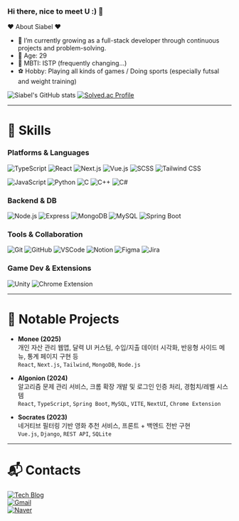 ### Hi there, nice to meet U :) 👋

:heart: About Siabel :heart:

- 🌱 I’m currently growing as a full-stack developer through continuous projects and problem-solving.
- 🧑 Age: 29
- 🧠 MBTI: ISTP (frequently changing...)
- ⚽ Hobby: Playing all kinds of games / Doing sports (especially futsal and weight training)

![Siabel's GitHub stats](https://github-readme-stats.vercel.app/api?username=Siabel&show_icons=true&theme=dark)
[![Solved.ac Profile](https://mazassumnida.wtf/api/v2/generate_badge?boj=jwj970802)](https://solved.ac/jwj970802/)

---

# 💪 Skills

### Platforms & Languages
![TypeScript](https://img.shields.io/badge/TypeScript-3178C6.svg?&style=for-the-badge&logo=TypeScript&logoColor=white)
![React](https://img.shields.io/badge/React-61DAFB.svg?&style=for-the-badge&logo=React&logoColor=white)
![Next.js](https://img.shields.io/badge/Next.js-000000.svg?&style=for-the-badge&logo=next.js&logoColor=white)
![Vue.js](https://img.shields.io/badge/Vue.js-4FC08D.svg?&style=for-the-badge&logo=vue.js&logoColor=white)
![SCSS](https://img.shields.io/badge/SCSS-CC6699.svg?&style=for-the-badge&logo=Sass&logoColor=white)
![Tailwind CSS](https://img.shields.io/badge/Tailwind_CSS-38B2AC.svg?&style=for-the-badge&logo=tailwind-css&logoColor=white)

![JavaScript](https://img.shields.io/badge/JavaScript-F7DF1E.svg?&style=for-the-badge&logo=JavaScript&logoColor=black)
![Python](https://img.shields.io/badge/Python-3776AB.svg?&style=for-the-badge&logo=Python&logoColor=white)
![C](https://img.shields.io/badge/C-A8B9CC.svg?&style=for-the-badge&logo=C&logoColor=white)
![C++](https://img.shields.io/badge/C++-00599C.svg?&style=for-the-badge&logo=Cplusplus&logoColor=white)
![C#](https://img.shields.io/badge/CSharp-239120.svg?&style=for-the-badge&logo=csharp&logoColor=white)

### Backend & DB
![Node.js](https://img.shields.io/badge/Node.js-339933.svg?&style=for-the-badge&logo=Node.js&logoColor=white)
![Express](https://img.shields.io/badge/Express-000000.svg?&style=for-the-badge&logo=express&logoColor=white)
![MongoDB](https://img.shields.io/badge/MongoDB-47A248.svg?&style=for-the-badge&logo=MongoDB&logoColor=white)
![MySQL](https://img.shields.io/badge/MySQL-4479A1.svg?&style=for-the-badge&logo=MySQL&logoColor=white)
![Spring Boot](https://img.shields.io/badge/Spring_Boot-6DB33F.svg?&style=for-the-badge&logo=Spring-Boot&logoColor=white)

### Tools & Collaboration
![Git](https://img.shields.io/badge/Git-F05032.svg?&style=for-the-badge&logo=Git&logoColor=white)
![GitHub](https://img.shields.io/badge/GitHub-181717.svg?&style=for-the-badge&logo=github&logoColor=white)
![VSCode](https://img.shields.io/badge/VS_Code-007ACC.svg?&style=for-the-badge&logo=visual-studio-code&logoColor=white)
![Notion](https://img.shields.io/badge/Notion-000000.svg?&style=for-the-badge&logo=notion&logoColor=white)
![Figma](https://img.shields.io/badge/Figma-F24E1E.svg?&style=for-the-badge&logo=figma&logoColor=white)
![Jira](https://img.shields.io/badge/Jira-0052CC.svg?&style=for-the-badge&logo=Jira&logoColor=white)

### Game Dev & Extensions
![Unity](https://img.shields.io/badge/Unity-000000.svg?&style=for-the-badge&logo=unity&logoColor=white)
![Chrome Extension](https://img.shields.io/badge/Chrome_Extension-4285F4.svg?&style=for-the-badge&logo=googlechrome&logoColor=white)

---

# 🔧 Notable Projects
- **Monee (2025)**  
  개인 자산 관리 웹앱, 달력 UI 커스텀, 수입/지출 데이터 시각화, 반응형 사이드 메뉴, 통계 페이지 구현 등  
  `React`, `Next.js`, `Tailwind`, `MongoDB`, `Node.js`

- **Algonion (2024)**  
  알고리즘 문제 관리 서비스, 크롬 확장 개발 및 로그인 인증 처리, 경험치/레벨 시스템  
  `React`, `TypeScript`, `Spring Boot`, `MySQL`, `VITE`, `NextUI`, `Chrome Extension`

- **Socrates (2023)**  
  네거티브 필터링 기반 영화 추천 서비스, 프론트 + 백엔드 전반 구현  
  `Vue.js`, `Django`, `REST API`, `SQLite`

---

# :mailbox_with_mail: Contacts

[![Tech Blog](https://img.shields.io/badge/-Tech%20blog-black?style=flat-square&logo=github&link=https://bels-log.tistory.com)](https://bels-log.tistory.com)  
[![Gmail](https://img.shields.io/badge/Gmail-d14836?style=flat-square&logo=Gmail&logoColor=white&link=mailto:jwj970802@gmail.com)](mailto:jwj970802@gmail.com)  
[![Naver](https://img.shields.io/badge/Naver-03C75A?style=flat-square&logo=Naver&logoColor=white&link=mailto:ichimi97@naver.com)](mailto:ichimi97@naver.com)


<!--
**Siabel/Siabel** is a ✨ _special_ ✨ repository because its `README.md` (this file) appears on your GitHub profile.

Here are some ideas to get you started:

- 🔭 I’m currently working on ...
- 🌱 I’m currently learning ...
- 👯 I’m looking to collaborate on ...
- 🤔 I’m looking for help with ...
- 💬 Ask me about ...
- 📫 How to reach me: ...
- 😄 Pronouns: ...
- ⚡ Fun fact: ...
-->
